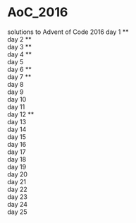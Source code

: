 # AoC_2016
solutions to Advent of Code 2016
day 1 \*\*<br />
day 2 \*\*<br />
day 3 \*\*<br />
day 4 \*\*<br />
day 5 <br />
day 6 \*\*<br />
day 7 \*\*<br />
day 8<br />
day 9<br />
day 10<br />
day 11<br />
day 12 \*\*<br />
day 13<br />
day 14<br />
day 15<br />
day 16<br />
day 17<br />
day 18<br />
day 19<br />
day 20<br />
day 21<br />
day 22<br />
day 23<br />
day 24<br />
day 25<br />

